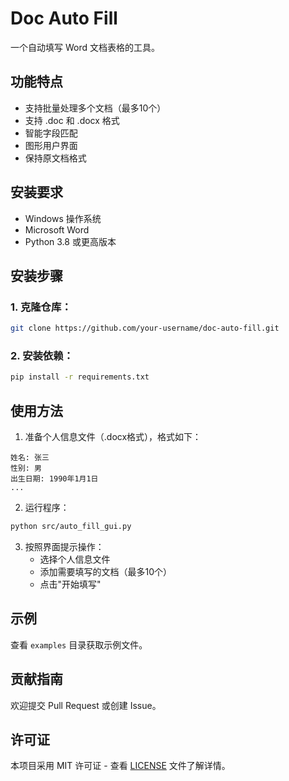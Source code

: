 # Doc Auto Fill

一个自动填写 Word 文档表格的工具。

## 功能特点

- 支持批量处理多个文档（最多10个）
- 支持 .doc 和 .docx 格式
- 智能字段匹配
- 图形用户界面
- 保持原文档格式

## 安装要求

- Windows 操作系统
- Microsoft Word
- Python 3.8 或更高版本

## 安装步骤

### 1. 克隆仓库：
```bash
git clone https://github.com/your-username/doc-auto-fill.git
```

### 2. 安装依赖：

```bash
pip install -r requirements.txt
```

## 使用方法

1. 准备个人信息文件（.docx格式），格式如下：
```
姓名: 张三
性别: 男
出生日期: 1990年1月1日
...
```

2. 运行程序：

```bash
python src/auto_fill_gui.py
```

3. 按照界面提示操作：
   - 选择个人信息文件
   - 添加需要填写的文档（最多10个）
   - 点击"开始填写"

## 示例

查看 `examples` 目录获取示例文件。

## 贡献指南

欢迎提交 Pull Request 或创建 Issue。

## 许可证

本项目采用 MIT 许可证 - 查看 [LICENSE](LICENSE) 文件了解详情。















